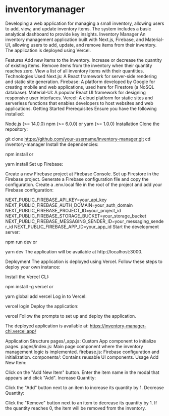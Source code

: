 # inventorymanager
Developing  a web application for managing a small inventory, allowing users to add, view, and update inventory items. The system  includes a basic analytical dashboard to provide key insights.
Inventory Manager
An inventory management application built with Next.js, Firebase, and Material-UI, allowing users to add, update, and remove items from their inventory. The application is deployed using Vercel.

Features
Add new items to the inventory.
Increase or decrease the quantity of existing items.
Remove items from the inventory when their quantity reaches zero.
View a list of all inventory items with their quantities.
Technologies Used
Next.js: A React framework for server-side rendering and static site generation.
Firebase: A platform developed by Google for creating mobile and web applications, used here for Firestore (a NoSQL database).
Material-UI: A popular React UI framework for designing responsive user interfaces.
Vercel: A cloud platform for static sites and serverless functions that enables developers to host websites and web applications.
Getting Started
Prerequisites
Ensure you have the following installed:

Node.js (>= 14.0.0)
npm (>= 6.0.0) or yarn (>= 1.0.0)
Installation
Clone the repository:

git clone https://github.com/your-username/inventory-manager.git
cd inventory-manager
Install the dependencies:

npm install
or

yarn install
Set up Firebase:

Create a new Firebase project at Firebase Console.
Set up Firestore in the Firebase project.
Generate a Firebase configuration file and copy the configuration.
Create a .env.local file in the root of the project and add your Firebase configuration:

NEXT_PUBLIC_FIREBASE_API_KEY=your_api_key
NEXT_PUBLIC_FIREBASE_AUTH_DOMAIN=your_auth_domain
NEXT_PUBLIC_FIREBASE_PROJECT_ID=your_project_id
NEXT_PUBLIC_FIREBASE_STORAGE_BUCKET=your_storage_bucket
NEXT_PUBLIC_FIREBASE_MESSAGING_SENDER_ID=your_messaging_sender_id
NEXT_PUBLIC_FIREBASE_APP_ID=your_app_id
Start the development server:

npm run dev
or

yarn dev
The application will be available at http://localhost:3000.

Deployment
The application is deployed using Vercel. Follow these steps to deploy your own instance:

Install the Vercel CLI:

npm install -g vercel
or

yarn global add vercel
Log in to Vercel:

vercel login
Deploy the application:

vercel
Follow the prompts to set up and deploy the application.

The deployed application is available at: https://inventory-manager-chi.vercel.app/

Application Structure
pages/_app.js: Custom App component to initialize pages.
pages/index.js: Main page component where the inventory management logic is implemented.
firebase.js: Firebase configuration and initialization.
components/: Contains reusable UI components.
Usage
Add New Item:

Click on the "Add New Item" button.
Enter the item name in the modal that appears and click "Add".
Increase Quantity:

Click the "Add" button next to an item to increase its quantity by 1.
Decrease Quantity:

Click the "Remove" button next to an item to decrease its quantity by 1.
If the quantity reaches 0, the item will be removed from the inventory.
